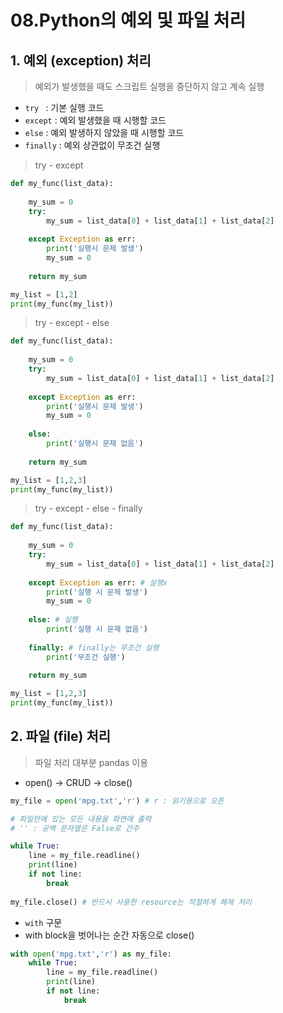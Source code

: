 # 08.Python의 예외 및 파일 처리

## 1. 예외 (exception) 처리

>예외가 발생했을 때도 스크립트 실행을 중단하지 않고 계속 실행

* `try ` : 기본 실행 코드
* `except` : 예외 발생했을 때 시행할 코드
* `else` : 예외 발생하지 않았을 때 시행할 코드
* `finally` : 예외 상관없이 무조건 실행



> try - except

```python
def my_func(list_data):
    
    my_sum = 0
    try:
        my_sum = list_data[0] + list_data[1] + list_data[2]
        
    except Exception as err:
        print('실행시 문제 발생')
        my_sum = 0
        
    return my_sum

my_list = [1,2]
print(my_func(my_list))
```



> try - except - else

```python
def my_func(list_data):
    
    my_sum = 0
    try:
        my_sum = list_data[0] + list_data[1] + list_data[2]
        
    except Exception as err:
        print('실행시 문제 발생')
        my_sum = 0
        
    else:
        print('실행시 문제 없음')
        
    return my_sum

my_list = [1,2,3]
print(my_func(my_list))
```



> try - except - else - finally


```python
def my_func(list_data):
    
    my_sum = 0
    try:
        my_sum = list_data[0] + list_data[1] + list_data[2]
        
    except Exception as err: # 실행x
        print('실행 시 문제 발생')
        my_sum = 0
        
    else: # 실행
        print('실행 시 문제 없음')
        
    finally: # finally는 무조건 실행
        print('무조건 실행')
        
    return my_sum

my_list = [1,2,3]
print(my_func(my_list))
```





## 2. 파일 (file) 처리

> 파일 처리 대부분 pandas 이용

* open() -> CRUD -> close()

```python
my_file = open('mpg.txt','r') # r : 읽기용으로 오픈

# 파일안에 있는 모든 내용을 화면에 출력
# '' : 공백 문자열은 False로 간주

while True:
    line = my_file.readline()
    print(line)
    if not line:
        break
        
my_file.close() # 반드시 사용한 resource는 적절하게 해제 처리 
```

*  `with` 구문
  * with block을 벗어나는 순간 자동으로 close()

```python
with open('mpg.txt','r') as my_file:
    while True:
        line = my_file.readline()
        print(line)
        if not line:
            break
```


​    